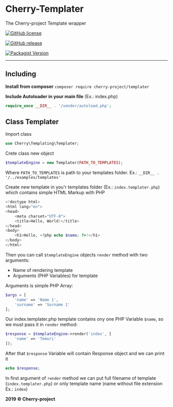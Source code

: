 # Cherry-Templater
The Cherry-project Template wrapper

[![GitHub license](https://img.shields.io/github/license/abgeo07/cherry-templater.svg)](https://github.com/ABGEO07/cherry-templater/blob/master/LICENSE)

[![GitHub release](https://img.shields.io/github/release/abgeo07/cherry-templater.svg)](https://github.com/ABGEO07/cherry-templater/releases)

[![Packagist Version](https://img.shields.io/packagist/v/cherry-project/templater.svg "Packagist Version")](https://packagist.org/packages/cherry-project/templater "Packagist Version")

------------

## Including
**Install from composer** `composer require cherry-project/templater`

**Include Autoloader in your main file** (Ex.: index.php)
```php
require_once __DIR__ . '/vendor/autoload.php';
```

## Class Templater
Import class
```php
use Cherry\Templating\Templater;
```
Crete class new object
```php
$templateEngine = new Templater(PATH_TO_TEMPLATES);
```

Where `PATH_TO_TEMPLATES` is path to your templates folder. Ex.: `__DIR__ . '/../examples/templates'`

Create new template in you'r templates folder (Ex.: `index.templater.php`) which contains simple HTML 
Markup with PHP

```php
<!doctype html>
<html lang="en">
<head>
    <meta charset="UTF-8">
    <title>Hello, World!</title>
</head>
<body>
    <h1>Hello, <?php echo $name; ?>!</h1>
</body>
</html>
```

Then you can call `$templateEngine` objects `render` method with two arguments:

- Name of rendering template
- Arguments (PHP Variables) for template

Arguments is simple PHP Array:

```php
$args = [
    'name' => 'Name 1',
    'surname' => 'Surname 1'
];
```

Our index.templater.php template contains ony one PHP Variable `$name`, so we must pass it in `render` method:

```php
$response = $templateEngine->render('index', [
    'name' => 'Temuri'
]);
```

After that `$response` Variable will contain Response object and we can print it

```php
echo $response;
```

In first argument of `render` method we can put full filename of template (`index.templater.php`)
or only template name (name without file extension Ex.: `index`)

**2019 &copy; Cherry-project**
